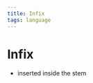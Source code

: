```yaml
---
title: Infix
tags: language
---
```


# Infix
- inserted inside the stem




















































































